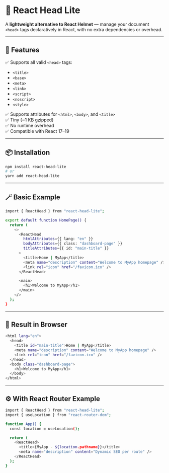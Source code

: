 # 🧠 React Head Lite

A **lightweight alternative to React Helmet** — manage your document `<head>` tags declaratively in React, with no extra dependencies or overhead.

---

## 🚀 Features

✅ Supports all valid `<head>` tags:
- `<title>`
- `<base>`
- `<meta>`
- `<link>`
- `<script>`
- `<noscript>`
- `<style>`

✅ Supports attributes for `<html>`, `<body>`, and `<title>`  
✅ Tiny (~1 KB gzipped)  
✅ No runtime overhead  
✅ Compatible with React 17–19  

---

## 📦 Installation

```bash
npm install react-head-lite
# or
yarn add react-head-lite
```

---

## 🪄 Basic Example

```bash
import { ReactHead } from "react-head-lite";

export default function HomePage() {
  return (
    <>
      <ReactHead
        htmlAttributes={{ lang: "en" }}
        bodyAttributes={{ class: "dashboard-page" }}
        titleAttributes={{ id: "main-title" }}
      >
        <title>Home | MyApp</title>
        <meta name="description" content="Welcome to MyApp homepage" />
        <link rel="icon" href="/favicon.ico" />
      </ReactHead>

      <main>
        <h1>Welcome to MyApp</h1>
      </main>
    </>
  );
}

```

---

## 🧩 Result in Browser

```bash 
<html lang="en">
  <head>
    <title id="main-title">Home | MyApp</title>
    <meta name="description" content="Welcome to MyApp homepage" />
    <link rel="icon" href="/favicon.ico" />
  </head>
  <body class="dashboard-page">
    <h1>Welcome to MyApp</h1>
  </body>
</html>

```

---

## ⚙️ With React Router Example

```bash
import { ReactHead } from "react-head-lite";
import { useLocation } from "react-router-dom";

function App() {
  const location = useLocation();

  return (
    <ReactHead>
      <title>{MyApp - ${location.pathname}}</title>
      <meta name="description" content="Dynamic SEO per route" />
    </ReactHead>
  );
}

```
